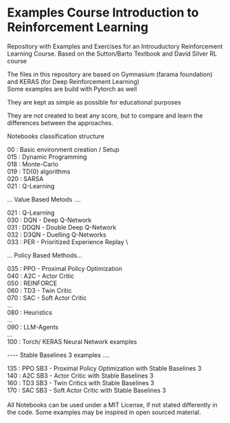 # Examples Course Introduction to Reinforcement Learning

Repository with Examples and Exercises for an Introuductory Reinforcement Learning Course. Based on the Sutton/Barto Textbook 
and David Silver RL course

The files in this repository are based on Gymnasium (farama foundation) and KERAS (for Deep Reinforcement Learning) <br>
Some examples are build with Pytorch as well <br>

They are kept as simple as possible for educational purposes

They are not created to beat any score, but to compare and learn the differences between the approaches.

Notebooks classification structure

00 : Basic environment creation / Setup \
015 : Dynamic Programming           \
018 : Monte-Carlo                   \
019 : TD(0) algorithms              \
020 : SARSA                         \
021 : Q-Learning                    

... Value Based Metods ....         

021 : Q-Learning                    \
030 : DQN - Deep Q-Network          \
031 : DDQN - Double Deep Q-Network  \
032 : D3QN - Duelling Q-Networks    \
033 : PER - Prioritized Experience Replay \

... Policy Based Methods...

035 : PPO - Proximal Policy Optimization   \
040 : A2C - Actor Critic                  \
050 : REINFORCE                     \
060 : TD3 - Twin Critic             \
070 : SAC - Soft Actor Critic       \
...                                 \
080 : Heuristics                    \
...                                 \
090 : LLM-Agents                    \
...                                 \
100 : Torch/ KERAS Neural Network examples  

---- Stable Baselines 3 examples ....

135 : PPO SB3 - Proximal Policy Optimization with Stable Baselines 3  \
140 : A2C SB3 - Actor Critic with Stable Baselines 3                  \
160 : TD3 SB3 - Twin Critics with Stable Baselines 3                  \
170 : SAC SB3 - Soft Actor Critic with Stable Baselines 3             \
\
All Notebooks can be used under a MIT License, if not stated differently in the code. 
Some examples may be inspired in open sourced material.
